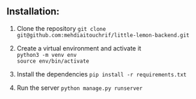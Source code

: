 ## Installation:
1. Clone the repository
`git clone git@github.com:mehdiaitouchrif/little-lemon-backend.git`
2. Create a virtual environment and activate it <br/>
`python3 -m venv env`<br/>
`source env/bin/activate`
3. Install the dependencies `pip install -r requirements.txt`

4. Run the server `python manage.py runserver`

